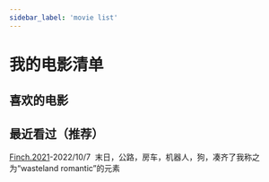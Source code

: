 ```yaml
---
sidebar_label: 'movie list'
---
```


# 我的电影清单

## 喜欢的电影

## 最近看过（推荐）

[Finch.2021](https://movie.douban.com/subject/26897885/)-2022/10/7&nbsp;&nbsp;末日，公路，房车，机器人，狗，凑齐了我称之为“wasteland romantic”的元素